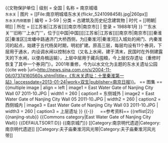 {{文物保护单位
| 级别 = 全国
| 名称 = 南京城墙<br /><span style="font-size:smaller;">东水关</span>
| 图片 = [[File:南京明城墙东水关(flickr_5241098458).jpg|260px]]<br><small>东水关内侧匾额</small>
| 编号 = 3-59
| 分类 = 古建筑及历史纪念建筑物
| 时代 = [[明朝|明]]
| 所在 = [[江苏省|江苏省]][[南京市|南京市]]
| 登录 = 1988年1月
}}
'''东水关'''旧称'''上水门'''，位于[[中国|中国]][[江苏省|江苏省]][[南京市|南京市]][[秦淮区|秦淮区]]龙蟠中路通济门大桥西侧，为[[秦淮河|秦淮河]]入城处的闸门、内秦淮河的起点，始建于五代杨吴时期，明初扩建。原高三层，每层均设有11个券洞，下层用于通水，内设调水闸以控制水位（又名上水闸，建于清末，民国时在外侧建露天的下水闸，以便舟楫运输），上层中层用于藏兵囤粮，今上层仅存遗址（重修时恢复了其中一个券洞门）。2001年重修，今为以水文化为主题的东水关遗址公园<ref>{{cite web |url=http://news.sina.com.cn/s/2004-11-06/07374160560s.shtml|title=《东水关遗址：十里秦淮第一站》|accessdate=2013-01-24|work=双生|publisher=南京日报}}</ref>。
== 图集 ==
{{multiple image
| align  = left
| image1 = East Water Gate of Nanjing City Wall 07 2011-10.JPG
| width1 = 260
| caption1 = 东侧城外
| image2 = East Water Gate of Nanjing City Wall 05 2011-10.JPG 
| width2 = 260
| caption2 = 西侧城内
| image3 = East Water Gate of Nanjing City Wall 03 2011-10.JPG
| width3 = 260
| caption3 = 上层遗址
}}
{{-}} 　
==参考资料==
{{reflist|2}}
{{nanjing-stub}}
{{Commons category|East Water Gate of Nanjing City Wall}}
{{DEFAULTSORT:D}}
{{南京城门}}
[[Category:南京明代遗迹|Category:南京明代遗迹]]
[[Category:夫子庙秦淮河风光带|Category:夫子庙秦淮河风光带]]